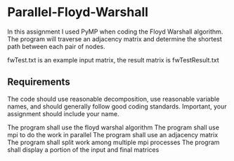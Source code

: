 # Parallel-Floyd-Warshall

In this assignment I used PyMP when coding the Floyd Warshall algorithm.
The program will traverse an adjacency matrix and determine the shortest
path between each pair of nodes. 

fwTest.txt is an example input matrix, the result matrix is fwTestResult.txt

## Requirements 

The code should use reasonable decomposition, use reasonable variable names,
and should generally follow good coding standards. 
Important, your assignment should include your name. 

The program shall use the floyd warshal algorithm 
The program shall use mpi to do the work in parallel 
The program shall use an adjacency matrix 
The program shall split work among multiple mpi processes 
The program shall display a portion of the input and final matrices 

